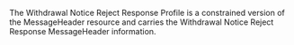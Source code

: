 
The Withdrawal Notice Reject Response Profile is a constrained version of the MessageHeader resource and carries the Withdrawal Notice Reject Response MessageHeader information. 
